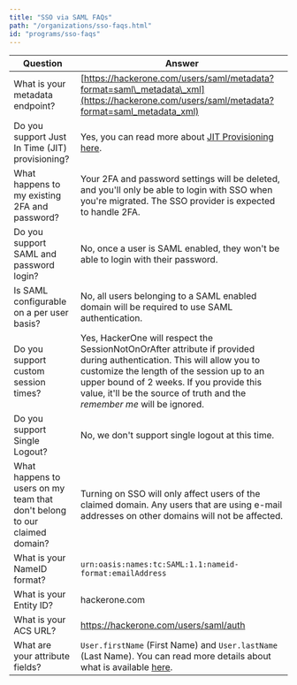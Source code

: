 ```yaml
---
title: "SSO via SAML FAQs"
path: "/organizations/sso-faqs.html"
id: "programs/sso-faqs"
---
```


Question | Answer
-------- | -------
What is your metadata endpoint? | [https://hackerone.com/users/saml/metadata?format=saml\_metadata\_xml](https://hackerone.com/users/saml/metadata?format=saml_metadata_xml)
Do you support Just In Time (JIT) provisioning? | Yes, you can read more about [JIT Provisioning here](/organizations/sso-jit.html).
What happens to my existing 2FA and password? | Your 2FA and password settings will be deleted, and you'll only be able to login with SSO when you're migrated. The SSO provider is expected to handle 2FA.
Do you support SAML and password login? | No, once a user is SAML enabled, they won't be able to login with their password.
Is SAML configurable on a per user basis? | No, all users belonging to a SAML enabled domain will be required to use SAML authentication.
Do you support custom session times? | Yes, HackerOne will respect the SessionNotOnOrAfter attribute if provided during authentication. This will allow you to customize the length of the session up to an upper bound of 2 weeks. If you provide this value, it'll be the source of truth and the *remember me* will be ignored.
Do you support Single Logout? | No, we don't support single logout at this time.
What happens to users on my team that don't belong to our claimed domain? | Turning on SSO will only affect users of the claimed domain. Any users that are using e-mail addresses on other domains will not be affected.
What is your NameID format? | `urn:oasis:names:tc:SAML:1.1:nameid-format:emailAddress`
What is your Entity ID? | hackerone.com
What is your ACS URL? | https://hackerone.com/users/saml/auth
What are your attribute fields? | `User.firstName` (First Name) and `User.lastName` (Last Name). You can read more details about what is available [here](/organizations/sso-jit.html).
